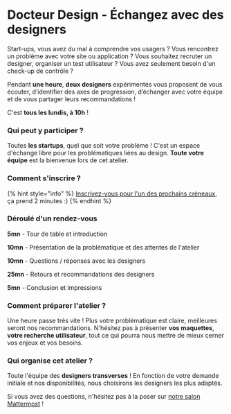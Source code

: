 # Docteur Design - Échangez avec des designers

Start-ups, vous avez du mal à comprendre vos usagers ? Vous rencontrez un problème avec votre site ou application ? Vous souhaitez recruter un designer, organiser un test utilisateur ? Vous avez seulement besoin d'un check-up de contrôle ?

Pendant **une heure**, **deux designers** expérimentés vous proposent de vous écouter, d’identifier des axes de progression, d’échanger avec votre équipe et de vous partager leurs recommandations !

C'est **tous les lundis, à 10h** !

### Qui peut y participer ?

Toutes **les startups**, quel que soit votre problème ! C'est un espace d'échange libre pour les problématiques liées au design. **Toute votre équipe** est la bienvenue lors de cet atelier.

### Comment s'inscrire ?

{% hint style="info" %}
[Inscrivez-vous pour l'un des prochains créneaux](https://airtable.com/shrPuyfNR9ggNsEaQ), ça prend 2 minutes :)
{% endhint %}

### Déroulé d'un rendez-vous

**5mn** - Tour de table et introduction

**10mn** - Présentation de la problématique et des attentes de l'atelier

**10mn** - Questions / réponses avec les designers

**25mn** - Retours et recommandations des designers

**5mn** - Conclusion et impressions

### Comment préparer l'atelier ?

Une heure passe très vite ! Plus votre problématique est claire, meilleures seront nos recommandations. N'hésitez pas à présenter **vos maquettes**, **votre recherche utilisateur**, tout ce qui pourra nous mettre de mieux cerner vos enjeux et vos besoins.

### Qui organise cet atelier ?

Toute l'équipe des **designers transverses** ! En fonction de votre demande initiale et nos disponibilités, nous choisirons les designers les plus adaptés.

Si vous avez des questions, n'hésitez pas à la poser sur [notre salon Mattermost](https://mattermost.incubateur.net/betagouv/channels/incubateur-team-designers-transverses) !
